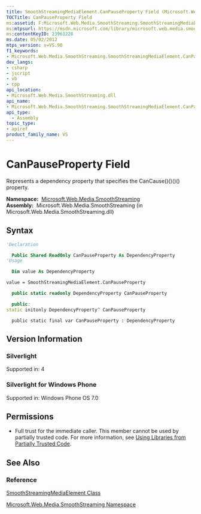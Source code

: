 ```yaml
---
title: SmoothStreamingMediaElement.CanPauseProperty Field (Microsoft.Web.Media.SmoothStreaming)
TOCTitle: CanPauseProperty Field
ms:assetid: F:Microsoft.Web.Media.SmoothStreaming.SmoothStreamingMediaElement.CanPauseProperty
ms:mtpsurl: https://msdn.microsoft.com/library/microsoft.web.media.smoothstreaming.smoothstreamingmediaelement.canpauseproperty(v=VS.90)
ms:contentKeyID: 23961228
ms.date: 05/02/2012
mtps_version: v=VS.90
f1_keywords:
- Microsoft.Web.Media.SmoothStreaming.SmoothStreamingMediaElement.CanPauseProperty
dev_langs:
- csharp
- jscript
- vb
- cpp
api_location:
- Microsoft.Web.Media.SmoothStreaming.dll
api_name:
- Microsoft.Web.Media.SmoothStreaming.SmoothStreamingMediaElement.CanPauseProperty
api_type:
  - Assembly
topic_type:
- apiref
product_family_name: VS
---
```


# CanPauseProperty Field

Represents a dependency property that specifies the CanCause()()()() property.

**Namespace:**  [Microsoft.Web.Media.SmoothStreaming](microsoft-web-media-smoothstreaming-namespace_1.md)  
**Assembly:**  Microsoft.Web.Media.SmoothStreaming (in Microsoft.Web.Media.SmoothStreaming.dll)

## Syntax

```vb
'Declaration

  Public Shared ReadOnly CanPauseProperty As DependencyProperty
'Usage

  Dim value As DependencyProperty

value = SmoothStreamingMediaElement.CanPauseProperty
```

```csharp
  public static readonly DependencyProperty CanPauseProperty
```

```cpp
  public:
static initonly DependencyProperty^ CanPauseProperty
```

```jscript
  public static final var CanPauseProperty : DependencyProperty
```

## Version Information

### Silverlight

Supported in: 4  

### Silverlight for Windows Phone

Supported in: Windows Phone OS 7.0  

## Permissions

  - Full trust for the immediate caller. This member cannot be used by partially trusted code. For more information, see [Using Libraries from Partially Trusted Code](https://msdn.microsoft.com/library/8skskf63).

## See Also

### Reference

[SmoothStreamingMediaElement Class](smoothstreamingmediaelement-class-microsoft-web-media-smoothstreaming_1.md)

[Microsoft.Web.Media.SmoothStreaming Namespace](microsoft-web-media-smoothstreaming-namespace_1.md)
